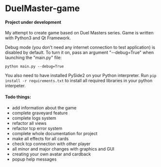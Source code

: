 # DuelMaster-game

#### Project under development

My attempt to create game based on Duel Masters series. Game is written with Python3 and Qt Framework.

Debug mode (you don't need any internet connection to test application) is disabled by default.
To turn it on, pass an argument "--debug=True" when launching the "main.py" file:

```python main.py --debug=True```

You also need to have installed PySide2 on your Python interpreter.
Run ```pip install -r requirements.txt``` to install all required libraries in your python interpeter.

#### Todo things:
* add information about the game
* complete graveyard feature
* complete logs system
* refactor all views
* refactor tcp error system
* complete whole documentation for project
* make all effects for all cards
* check tcp connection with other player
* all minor and major changes with graphics and GUI
* creating your own avatar and cardback
* popup help messages
